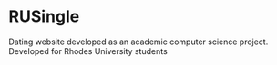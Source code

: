 # RUSingle
Dating website developed as an academic computer science project. Developed for Rhodes University students
